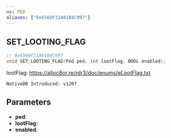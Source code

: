 ```yaml
---
ns: PED
aliases: ["0x6569F31A01B4C097"]
---
```

## SET_LOOTING_FLAG

```c
// 0x6569F31A01B4C097
void SET_LOOTING_FLAG(Ped ped, int lootFlag, BOOL enabled);
```

lootFlag: https://alloc8or.re/rdr3/doc/enums/eLootFlag.txt

```
NativeDB Introduced: v1207
```

## Parameters
* **ped**:
* **lootFlag**:
* **enabled**:
